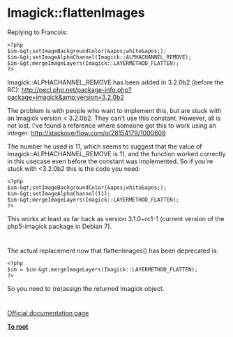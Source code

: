 # Imagick::flattenImages





Replying to Francois:


```
<?php
$im-&gt;setImageBackgroundColor(&apos;white&apos;);
$im-&gt;setImageAlphaChannel(Imagick::ALPHACHANNEL_REMOVE);
$im-&gt;mergeImageLayers(Imagick::LAYERMETHOD_FLATTEN);
?>
```


Imagick::ALPHACHANNEL_REMOVE has been added in 3.2.0b2 (before the RC): http://pecl.php.net/package-info.php?package=imagick&amp;version=3.2.0b2

The problem is with people who want to implement this, but are stuck with an Imagick version &lt; 3.2.0b2. They can&apos;t use this constant. However, all is not lost. I&apos;ve found a reference where someone got this to work using an integer: http://stackoverflow.com/q/28154179/1000608

The number he used is 11, which seems to suggest that the value of Imagick::ALPHACHANNEL_REMOVE is 11, and the function worked correctly in this usecase even before the constant was implemented. So if you&apos;re stuck with &lt;3.2.0b2 this is the code you need:



```
<?php
$im-&gt;setImageBackgroundColor(&apos;white&apos;);
$im-&gt;setImageAlphaChannel(11);
$im-&gt;mergeImageLayers(Imagick::LAYERMETHOD_FLATTEN);
?>
```


This works at least as far back as version 3.1.0~rc1-1 (current version of the php5-imagick package in Debian 7).

  

#



The actual replacement now that flattenImages() has been deprecated is:



```
<?php
$im = $im-&gt;mergeImageLayers(Imagick::LAYERMETHOD_FLATTEN);
?>
```


So you need to (re)assign the returned Imagick object.

  

#

[Official documentation page](https://www.php.net/manual/en/imagick.flattenimages.php)

**[To root](/README.md)**
